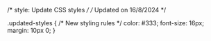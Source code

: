 /* style: Update CSS styles */
/* Updated on 16/8/2024 */

.updated-styles {
  /* New styling rules */
  color: #333;
  font-size: 16px;
  margin: 10px 0;
}
